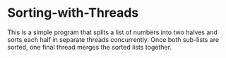 # Sorting-with-Threads
This is a simple program that splits a list of numbers into two halves and sorts each half in separate threads concurrently. Once both sub-lists are sorted, one final thread merges the sorted lists together.
